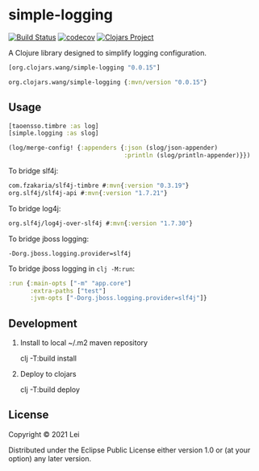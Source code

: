 # simple-logging
[![Build Status](https://travis-ci.org/org.clojars.wang/simple-logging.svg?branch=master)](https://travis-ci.org/org.clojars.wang/simple-logging)
[![codecov](https://codecov.io/gh/org.clojars.wang/simple-logging/branch/master/graph/badge.svg)](https://codecov.io/gh/org.clojars.wang/simple-logging)
[![Clojars Project](https://img.shields.io/clojars/v/simple-logging.svg)](https://clojars.org/simple-logging)

A Clojure library designed to simplify logging configuration.

```clj
[org.clojars.wang/simple-logging "0.0.15"]
```

```clj
org.clojars.wang/simple-logging {:mvn/version "0.0.15"}
```

## Usage

```clj
[taoensso.timbre :as log]
[simple.logging :as slog]

(log/merge-config! {:appenders {:json (slog/json-appender)
                                :println (slog/println-appender)}})
```

To bridge slf4j:

```clj
com.fzakaria/slf4j-timbre #:mvn{:version "0.3.19"}
org.slf4j/slf4j-api #:mvn{:version "1.7.21"}
```

To bridge log4j:
```clj
org.slf4j/log4j-over-slf4j #:mvn{:version "1.7.30"}
```

To bridge jboss logging:

```
-Dorg.jboss.logging.provider=slf4j
```

To bridge jboss logging in ```clj -M:run```:
```clj
:run {:main-opts ["-m" "app.core"]
      :extra-paths ["test"]
      :jvm-opts ["-Dorg.jboss.logging.provider=slf4j"]}
```

## Development

1. Install to local ~/.m2 maven repository

    clj -T:build install
    
2. Deploy to clojars

    clj -T:build deploy

## License

Copyright © 2021 Lei

Distributed under the Eclipse Public License either version 1.0 or (at
your option) any later version.
